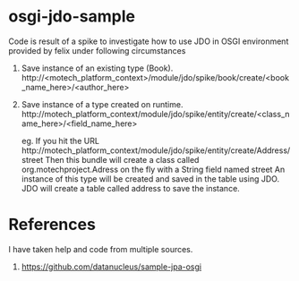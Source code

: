 osgi-jdo-sample
===============

Code is result of a spike to investigate how to use JDO in OSGI environment provided by felix under following
circumstances

1. Save instance of an existing type (Book).
   http://<motech_platform_context>/module/jdo/spike/book/create/<book_name_here>/<author_here>

2. Save instance of a type created on runtime.
   http://motech_platform_context/module/jdo/spike/entity/create/<class_name_here>/<field_name_here>

   eg. If you hit the URL http://motech_platform_context/module/jdo/spike/entity/create/Address/street
       Then this bundle will create a class called org.motechproject.Adress on the fly with a String field named street
       An instance of this type will be created and saved in the table using JDO.
       JDO will create a table called address to save the instance.


References
=================

I have taken help and code from multiple sources.
1) https://github.com/datanucleus/sample-jpa-osgi
